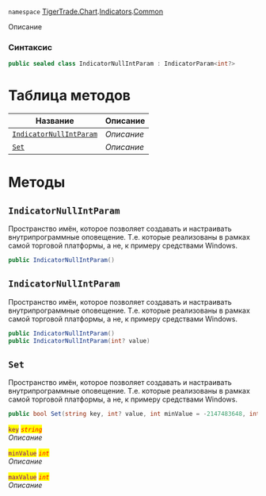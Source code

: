 
`namespace` [TigerTrade.Chart](../../../TigerTrade.Chart.md).[Indicators](../../../TigerTrade.Chart/Indicators.md).[Common](../../../TigerTrade.Chart/Indicators/Common.md)


Описание

### Синтаксис
```csharp
public sealed class IndicatorNullIntParam : IndicatorParam<int?>
```


# Таблица методов
| Название | Описание |
| --- | --- |
| [`IndicatorNullIntParam`](./IndicatorNullIntParam.cs/Методы/IndicatorNullIntParam.md) | *Описание* |
| [`Set`](./IndicatorNullIntParam.cs/Методы/Set.md) | *Описание* |





# Методы

## `IndicatorNullIntParam`
Пространство имён, которое позволяет создавать и настраивать внутрипрограммные оповещение. Т.е. которые реализованы в рамках самой торговой платформы, а не, к примеру средствами Windows.

```csharp
public IndicatorNullIntParam()
```


## `IndicatorNullIntParam`
Пространство имён, которое позволяет создавать и настраивать внутрипрограммные оповещение. Т.е. которые реализованы в рамках самой торговой платформы, а не, к примеру средствами Windows.

```csharp
public IndicatorNullIntParam()
public IndicatorNullIntParam(int? value)
```


## `Set`
Пространство имён, которое позволяет создавать и настраивать внутрипрограммные оповещение. Т.е. которые реализованы в рамках самой торговой платформы, а не, к примеру средствами Windows.

```csharp
public bool Set(string key, int? value, int minValue = -2147483648, int maxValue = 2147483647)
```

<mark style="color:purple;">`key`</mark> <mark style="color:red;">*`string`*</mark>  
 *Описание*  

<mark style="color:purple;">`minValue`</mark> <mark style="color:red;">*`int`*</mark>  
 *Описание*  

<mark style="color:purple;">`maxValue`</mark> <mark style="color:red;">*`int`*</mark>  
 *Описание*  



